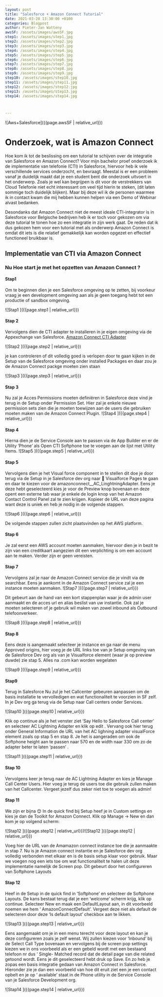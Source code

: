 ```yaml
---
layout: post
title: "Salesforce + Amazon Connect Tutorial"
date: 2021-03-28 13:30:00 +0100
categories: Blogpost
author: Pieter-Jan Watteny
awsSF: /assets/images/awsSF.jpg
step1: /assets/images/step1.jpg
step2: /assets/images/step2.jpg
step3: /assets/images/step3.jpg
step4: /assets/images/step4.jpg
step5: /assets/images/step5.jpg
step6: /assets/images/step6.jpg
step7: /assets/images/step7.jpg
step8: /assets/images/step8.jpg
step9: /assets/images/step9.jpg
step10: /assets/images/step10.jpg
step11: /assets/images/step11.jpg
step12: /assets/images/step12.jpg
step13: /assets/images/step13.jpg
step14: /assets/images/step14.jpg



---
```

![Aws+Salesforce]({{page.awsSF | relative_url}})
# Onderzoek, wat is Amazon Connect

Hoe kom ik tot de beslissing om een tutorial te schijven over de integratie van Salesforce en Amazon Connect?
Voor mijn bachelor proef onderzoek ik de implementatie van telefonie (CTI) in Salesforce, hiervoor heb ik vele verschillende services onderzocht, en bevraagt. Meestal is er een probleem vanaf je duidelijk maakt dat je een student bent die onderzoek uitvoert in het onderwerp. Zoals je wel kan begrijpen is dit voor de verstrekkers van Cloud Telefonie niet echt interessant om veel tijd hierin te steken, (dit laten sommige toch duidelijk blijken). Maar bij deze wil ik de personen waarmee ik in contact kwam die mij hebben kunnen helpen via een Demo of Webinar alvast bedanken.

Desondanks dat Amazon Connect niet de meest ideale CTI-integrator is in Salesforce voor Belgische bedrijven heb ik er toch voor gekozen om via deze tutorial te tonen hoe zo een integratie in zijn werk gaat. De reden dat ik dus gekozen hem voor een tutorial met als onderwerp Amazon Connect is omdat dit iets is die relatief gemakkelijk kan worden opgezet en effectief functioneel bruikbaar is.
## Implementatie van CTI via Amazon Connect

### Nu Hoe start je met het opzetten van Amazon Connect ?

#### Stap1
Om te beginnen dien je een Salesforce omgeving op te zetten, bij voorkeur vraag je een development omgeving aan als je geen toegang hebt tot een productie of sandbox omgeving.

![Stap1 ]({{page.step1 | relative_url}})

#### Stap 2
Vervolgens dien de CTI adapter te installeren in je eigen omgeving via de Appexchange van Salesforce. [Amazon Connect CTI Adapter]( https://appexchange.salesforce.com/appxListingDetail?listingId=a0N3A00000EJH4yUAH)

![Stap2 ]({{page.step2 | relative_url}})

je kan controleren of dit volledig goed is verlopen door te gaan kijken in de Setup van de Salesforce omgeving onder installed Packages en daar zou je de Amazon Connect packge moeten zien staan 

![Stap3 ]({{page.step3 | relative_url}})

#### Stap 3 
Nu zal je Acces Permissions moeten definiëren in Salesforce 
deze vind je terug in de Setup onder Permission Set. Hier zal je enkele nieuwe permission sets zien die je moeten toewijzen aan de users die gebruiken moeten maken van de Amazon Connect Plugin.
![Stap4 ]({{page.step4 | relative_url}})


#### Stap 4
Hierna dien je de Service Console aan te passen via de App Builder en er de Utility ‘Phone’ als Open CTI Softphone toe te voegen aan de lijst met Utility Items.
![Stap5 ]({{page.step5 | relative_url}})

#### Stap 5
Vervolgens dien je het Visual force component in te stellen 
dit doe je door terug via de Setup in je Salesforce dev org naar  Visualforce Pages te gaan en daar te kiezen voor de amazonconnect__AC_LinghtningAdapter. Eens je deze hebt geselecteerd kies je voor de Preview knop bovenaan en deze opent een externe tab waar je enkele de login knop van het Amazon Contact Control Panel zal te zien krijgen. Kopieer de URL van deze pagina want deze is uniek en heb je nodig in de volgende stappen.

![Stap6 ]({{page.step6 | relative_url}})

De volgende stappen zullen zicht plaatsvinden op het AWS platform.

#### Stap 6
Je zal eerst een AWS account moeten aanmaken, hiervoor dien je in bezit te zijn van een creditkaart aangezien dit een verplichting is om een account aan te maken. Verder zijn er geen vereisten.

#### Stap 7
Vervolgens zal je naar de Amazon Connect service die je vindt via de searchbar.
Eens je aankomt in de Amazon Connect service zal je een instance moeten aanmaken.
![Stap7 ]({{page.step7 | relative_url}})


Dit gebeurt aan de hand van een kort stappenplan waar je de admin user aanmaakt en de acces url en alias beslist van uw instantie. Ook zal je moeten selecteren of je gebruik wil maken van zowel inbound als Outbound telefoonverkeer. 

![Stap8 ]({{page.step8 | relative_url}})
#### Stap 8
Eens deze is aangemaakt selecteer je instance en ga naar de menu Approved origins,
hier voeg je de URL links toe van je Setup omgeving van de Salesforce Dev org als van je Visualforce element (waar je op preview duwde) zie stap 5. Alles na .com kan worden wegelaten

![Stap9 ]({{page.step9 | relative_url}})
#### Stap9
Terug in Salesforce
Nu zul je het Callcenter gebeuren aanpassen om de basis installatie te vervolledigen en wat functionaliteit te voorzien in SF zelf. In je Dev org ga terug via de Setup naar Call centers onder Services.

![Stap10 ]({{page.step10 | relative_url}})

Klik op continue als je het venster ziet ‘Say Hello to Salesforce Call center’ en selecteer AC Lightning Adapter en klik op edit . Vervang ook hier terug onder General Information de URL van het AC lighning adapter visualForce element zoals op stap 5 en stap 8.
Je het is aangeraden om ook de Softphone height aan te passen naar 570 en de width naar 330 om zo de adapter beter te laten ‘passen’ .

![Stap11 ]({{page.step11 | relative_url}})


#### Stap 10
Vervolgens keer je terug naar de AC Lightning Adapter en kies je Manage Call Center Users. 
Hier voeg je terug de users toe die gebruik zullen maken van het Callcenter. Vergeet jezelf dus zeker niet toe te voegen als admin!



#### Stap 11
We zijn er bijna 😊 
In de quick find bij Setup heef je in Custom settings en kies je dan de Toolkit for Amazon Connect.
Klik op Manage -> New en dan kom je op volgend scherm: 

![Stap12 ]({{page.step12 | relative_url}})![Stap12 ]({{page.step12 | relative_url}})

Voeg hier de URL van de Amamazon connect instance toe die je aanmaakte in stap 7.
Nu is je Amazon connect instantie en je Salesforce dev org volledig verbonden met elkaar en is de basis setup klaar voor gebruik. Maar we voegen nog een iets toe om wat functionaliteit te halen uit deze implementatie namelijk de Screen pop. Dit gebeurt door het configureren van Softphone Layouts


#### Stap 12
Heef in de Setup in de quick find in ‘Softphone’ en selecteer de Softphone Layouts.
De kans bestaat terug dat je een ‘welcome’ scherm krijg, klik op continue.
Selecteer New en maak een DefaultLayout aan, in dit voorbeeld noemen we hem ‘ AmazonConnectDefault’. Vergeet deze niet als default de selecteren door deze ‘Is default layout’ checkbox aan te likken. 

![Stap13 ]({{page.step13 | relative_url}})

Eens aangemaakt om je in een menu terecht voor deze layout en kan je deze configureren zoals je zelf wenst. Wij zullen kiezen voor ‘Inbound’ bij de Select Call Type bovenaan en vervolgens bij de screen pop settings kiezen we in ons voorbeeld als er een gebeld wordt met een bestaand telefoon nr dus ‘ Single- Matched record dat de detail page van die related getoond wordt. 
Eens je dit geselecteerd hebt druk op Save.
En zo heb je zopas een basis integratie gedaan van Amazon Connect in Salesforce.
Hieronder zie je dan een voorbeeld van hoe dit eruit ziet een je een contact opbelt en je op ‘ available’ staat in de Phone utility in de Service Console van je Salesforce Development org.

![Stap14 ]({{page.step14 | relative_url}})